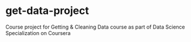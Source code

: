 get-data-project
================

Course project for Getting &amp; Cleaning Data course as part of Data Science Specialization on Coursera
